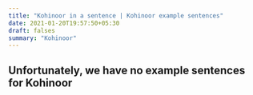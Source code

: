 ```yaml
---
title: "Kohinoor in a sentence | Kohinoor example sentences"
date: 2021-01-20T19:57:50+05:30
draft: falses
summary: "Kohinoor"
---
```

## Unfortunately, we have no example sentences for Kohinoor                 
